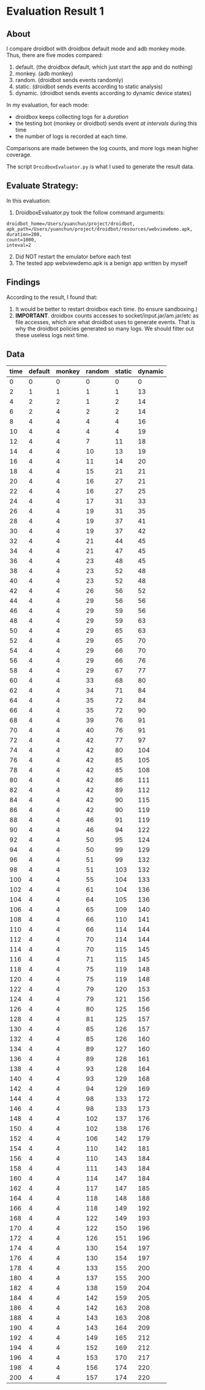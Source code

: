 # Evaluation Result 1

## About

I compare droidbot with droidbox default mode and adb monkey mode. Thus, there are five modes compared:

1. default. (the droidbox default, which just start the app and do nothing)
2. monkey. (adb monkey)
3. random. (droidbot sends events randomly)
4. static. (droidbot sends events according to static analysis)
5. dynamic. (droidbot sends events according to dynamic device states)

In my evaluation, for each mode:

+ droidbox keeps collecting logs for a *duration*
+ the testing bot (monkey or droidbot) sends event *at intervals* during this time
+ the number of logs is recorded at each time.

Comparisons are made between the log counts, and more logs mean higher coverage.

The script `DroidboxEvaluator.py` is what I used to generate the result data.

## Evaluate Strategy:

In this evaluation:

1. DroidboxEvaluator.py took the follow command arguments:
```
droidbot_home=/Users/yuanchun/project/droidbot,
apk_path=/Users/yuanchun/project/droidbot/resources/webviewdemo.apk,
duration=200,
count=1000,
inteval=2
```
2. Did NOT restart the emulator before each test
3. The tested app webviewdemo.apk is a benign app written by myself

## Findings

According to the result, I found that:

1. It would be better to restart droidbox each time. (to ensure sandboxing.)
2. **IMPORTANT**. droidbox counts accesses to socket/input.jar/am.jar/etc as file accesses,
which are what droidbot uses to generate events.
That is why the droidbot policies generated so many logs.
    We should filter out these useless logs next time.

## Data

|   time	|	default	|	monkey	|	random	|	static	|	dynamic |
|   ----    |   ----    |   ----    |   ----    |   ----    |   ----    |
|   0	|	0	|	0	|	0	|	0	|	0   |
|   2	|	1	|	1	|	1	|	1	|	13	|
|	4	|	2	|	2	|	1	|	2	|	14	|
|	6	|	2	|	4	|	2	|	2	|	14	|
|	8	|	4	|	4	|	4	|	4	|	16	|
|	10	|	4	|	4	|	4	|	4	|	19	|
|	12	|	4	|	4	|	7	|	11	|	18	|
|	14	|	4	|	4	|	10	|	13	|	19	|
|	16	|	4	|	4	|	11	|	14	|	20	|
|	18	|	4	|	4	|	15	|	21	|	21	|
|	20	|	4	|	4	|	16	|	27	|	21	|
|	22	|	4	|	4	|	16	|	27	|	25	|
|	24	|	4	|	4	|	17	|	31	|	33	|
|	26	|	4	|	4	|	19	|	31	|	35	|
|	28	|	4	|	4	|	19	|	37	|	41	|
|	30	|	4	|	4	|	19	|	37	|	42	|
|	32	|	4	|	4	|	21	|	44	|	45	|
|	34	|	4	|	4	|	21	|	47	|	45	|
|	36	|	4	|	4	|	23	|	48	|	45	|
|	38	|	4	|	4	|	23	|	52	|	48	|
|	40	|	4	|	4	|	23	|	52	|	48	|
|	42	|	4	|	4	|	26	|	56	|	52	|
|	44	|	4	|	4	|	29	|	56	|	56	|
|	46	|	4	|	4	|	29	|	59	|	56	|
|	48	|	4	|	4	|	29	|	59	|	63	|
|	50	|	4	|	4	|	29	|	65	|	63	|
|	52	|	4	|	4	|	29	|	65	|	70	|
|	54	|	4	|	4	|	29	|	66	|	70	|
|	56	|	4	|	4	|	29	|	66	|	76	|
|	58	|	4	|	4	|	29	|	67	|	77	|
|	60	|	4	|	4	|	33	|	68	|	80	|
|	62	|	4	|	4	|	34	|	71	|	84	|
|	64	|	4	|	4	|	35	|	72	|	84	|
|	66	|	4	|	4	|	35	|	72	|	90	|
|	68	|	4	|	4	|	39	|	76	|	91	|
|	70	|	4	|	4	|	40	|	76	|	91	|
|	72	|	4	|	4	|	42	|	77	|	97	|
|	74	|	4	|	4	|	42	|	80	|	104	|
|	76	|	4	|	4	|	42	|	85	|	105	|
|	78	|	4	|	4	|	42	|	85	|	108	|
|	80	|	4	|	4	|	42	|	86	|	111	|
|	82	|	4	|	4	|	42	|	89	|	112	|
|	84	|	4	|	4	|	42	|	90	|	115	|
|	86	|	4	|	4	|	42	|	90	|	119	|
|	88	|	4	|	4	|	46	|	91	|	119	|
|	90	|	4	|	4	|	46	|	94	|	122	|
|	92	|	4	|	4	|	50	|	95	|	124	|
|	94	|	4	|	4	|	50	|	99	|	129	|
|	96	|	4	|	4	|	51	|	99	|	132	|
|	98	|	4	|	4	|	51	|	103	|	132	|
|	100	|	4	|	4	|	55	|	104	|	133	|
|	102	|	4	|	4	|	61	|	104	|	136	|
|	104	|	4	|	4	|	64	|	105	|	136	|
|	106	|	4	|	4	|	65	|	109	|	140	|
|	108	|	4	|	4	|	66	|	110	|	141	|
|	110	|	4	|	4	|	66	|	114	|	144	|
|	112	|	4	|	4	|	70	|	114	|	144	|
|	114	|	4	|	4	|	70	|	115	|	145	|
|	116	|	4	|	4	|	71	|	115	|	145	|
|	118	|	4	|	4	|	75	|	119	|	148	|
|	120	|	4	|	4	|	75	|	119	|	148	|
|	122	|	4	|	4	|	79	|	120	|	153	|
|	124	|	4	|	4	|	79	|	121	|	156	|
|	126	|	4	|	4	|	80	|	125	|	156	|
|	128	|	4	|	4	|	81	|	125	|	157	|
|	130	|	4	|	4	|	85	|	126	|	157	|
|	132	|	4	|	4	|	85	|	126	|	160	|
|	134	|	4	|	4	|	89	|	127	|	160	|
|	136	|	4	|	4	|	89	|	128	|	161	|
|	138	|	4	|	4	|	93	|	128	|	164	|
|	140	|	4	|	4	|	93	|	129	|	168	|
|	142	|	4	|	4	|	94	|	129	|	169	|
|	144	|	4	|	4	|	98	|	133	|	172	|
|	146	|	4	|	4	|	98	|	133	|	173	|
|	148	|	4	|	4	|	102	|	137	|	176	|
|	150	|	4	|	4	|	102	|	138	|	176	|
|	152	|	4	|	4	|	106	|	142	|	179	|
|	154	|	4	|	4	|	110	|	142	|	181	|
|	156	|	4	|	4	|	110	|	143	|	184	|
|	158	|	4	|	4	|	111	|	143	|	184	|
|	160	|	4	|	4	|	114	|	147	|	184	|
|	162	|	4	|	4	|	117	|	147	|	185	|
|	164	|	4	|	4	|	118	|	148	|	188	|
|	166	|	4	|	4	|	118	|	149	|	192	|
|	168	|	4	|	4	|	122	|	149	|	193	|
|	170	|	4	|	4	|	122	|	150	|	196	|
|	172	|	4	|	4	|	126	|	151	|	196	|
|	174	|	4	|	4	|	130	|	154	|	197	|
|	176	|	4	|	4	|	130	|	154	|	197	|
|	178	|	4	|	4	|	133	|	155	|	200	|
|	180	|	4	|	4	|	137	|	155	|	200	|
|	182	|	4	|	4	|	138	|	159	|	204	|
|	184	|	4	|	4	|	142	|	159	|	205	|
|	186	|	4	|	4	|	142	|	163	|	208	|
|	188	|	4	|	4	|	143	|	163	|	208	|
|	190	|	4	|	4	|	143	|	164	|	209	|
|	192	|	4	|	4	|	149	|	165	|	212	|
|	194	|	4	|	4	|	152	|	169	|	212	|
|	196	|	4	|	4	|	153	|	170	|	217	|
|	198	|	4	|	4	|	156	|	174	|	220	|
|	200	|	4	|	4	|	157	|	174	|	220 |
